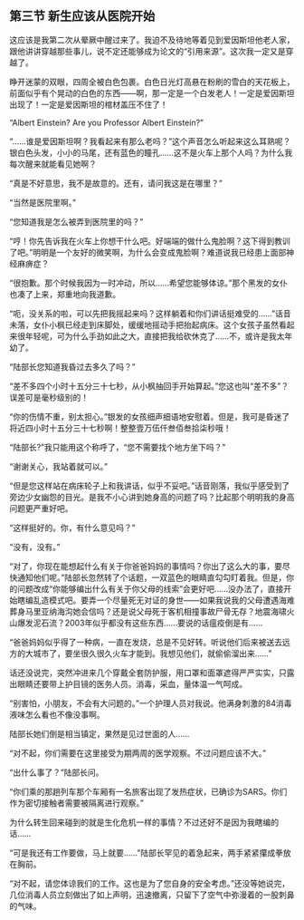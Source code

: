 ## 第三节 新生应该从医院开始
这应该是我第二次从晕厥中醒过来了。我迫不及待地等着见到爱因斯坦他老人家，跟他讲讲穿越那些事儿，说不定还能够成为论文的“引用来源”。这次我一定又是穿越了。

睁开迷蒙的双眼，四周全被白色包裹。白色日光灯高悬在粉刷的雪白的天花板上，前面似乎有个晃动的白色的东西——啊，那一定是一个白发老人！一定是爱因斯坦出现了！一定是爱因斯坦的棺材盖压不住了！

“Albert Einstein? Are you Professor Albert Einstein?”

“……谁是爱因斯坦啊？我看起来有那么老吗？”这个声音怎么听起来这么耳熟呢？银白色头发，小小的马尾，还有蓝色的瞳孔……这不是火车上那个人吗？为什么我每次醒来就能看见她啊？

“真是不好意思，我不是故意的。还有，请问我这是在哪里？”

“当然是医院里啊。”

“您知道我是怎么被弄到医院里的吗？”

“哼！你先告诉我在火车上你想干什么吧。好端端的做什么鬼脸啊？这下得到教训了吧。”明明是一个友好的微笑啊，为什么会变成鬼脸啊？难道说我已经患上面部神经麻痹症？

“很抱歉。那个时候我因为一时冲动，所以……希望您能够体谅。”那个黑发的女仆也凑了上来，郑重地向我道歉。

“呃，没关系的啦，可以先把我摇起来吗？这样躺着和你们讲话挺难受的……”话音未落，女仆小枫已经走到床脚处，缓缓地摇动手把抬起病床。这个女孩子虽然看起来很年轻呢，可为什么手劲如此之大，直接把我给砍休克了……不，或许是我太年幼了。

“陆部长您知道我昏过去多久了吗？”

“差不多四个小时十五分三十七秒，从小枫抽回手开始算起。”您这也叫“差不多”？误差可是毫秒级别的！

“你的伤情不重，别太担心。”银发的女孩细声细语地安慰着。但是，我可是昏迷了将近四小时十五分三十七秒啊！整整壹万伍仟叁佰叁拾柒秒哦！

“陆部长?”我只能用这个称呼了，“您不需要找个地方坐下吗？”

“谢谢关心，我站着就可以。”

“但是您这样站在病床轮子上和我讲话，似乎不妥吧。”话音刚落，我似乎感受到了旁边少女幽怨的目光。是我不小心讲到她身高的问题了吗？比起那个明明我的身高问题更严重好吧。

“这样挺好的。你，有什么意见吗？”

“没有，没有。”

“对了，你现在能想起什么有关于你爸爸妈妈的事情吗？你出了这么大的事，要尽快通知他们呢。”陆部长忽然转了个话题，一双蓝色的眼睛直勾勾盯着我。但是，你的问题改成“你能够编出什么有关于你父母的线索”会更好吧……没办法了，直接开始瞎编乱造模式吧。要弄一个尽量死无对证的身世——如果我说我的父母遭遇海难葬身马里亚纳海沟她会信吗？还是说父母死于客机相撞事故尸骨无存？地震海啸火山爆发泥石流？2003年似乎都没有这些东西……要说的话瘟疫倒是有……

“爸爸妈妈似乎得了一种病，一直在发烧，总是不见好转。听说他们后来被送去远方的大城市了，要坐很久很久火车才能到。我想见他们，就偷偷溜出来……”

话还没说完，突然冲进来几个穿戴全套防护服，用口罩和面罩遮得严严实实，只露出眼睛还要带上护目镜的医务人员。消毒，采血，量体温一气呵成。

“别害怕，小朋友，不会有大问题的。”一个护理人员对我说。他满身刺激的84消毒液味怎么看也不像没事啊。

陆部长她们倒是相当镇定，果然是见过世面的人……

“对不起，你们需要在这里接受为期两周的医学观察。不过问题应该不大。”

“出什么事了？”陆部长问。

“你们乘的那趟列车那个车厢有一名旅客出现了发热症状，已确诊为SARS。你们作为密切接触者需要被隔离进行观察。”

为什么转生回来碰到的就是生化危机一样的事情？不过还好不是因为我瞎编的话……

“可是我还有工作要做，马上就要……”陆部长罕见的着急起来，两手紧紧攥成拳放在胸前。

“对不起，请您体谅我们的工作。这也是为了您自身的安全考虑。”还没等她说完，几位消毒人员立刻做出了如上声明，迅速撤离，只留下了空气中弥漫着的一股刺鼻的气味。